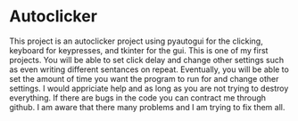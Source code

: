 # Autoclicker
This project is an autoclicker project using pyautogui for the clicking, keyboard for keypresses, and tkinter for the gui. This is one of my first projects. You will be able to set click delay and change other settings such as even writing different sentances on repeat. Eventually, you will be able to set the amount of time you want the program to run for and change other settings. I would appriciate help and as long as you are not trying to destroy everything. If there are bugs in the code you can contract me through github. I am aware that there many problems and I am trying to fix them all.
